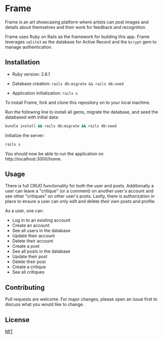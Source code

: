 # Frame

Frame is an art showcasing platform where artists can post images and details about themselves and their work for feedback and recognition.

Frame uses Ruby on Rails as the framework for building this app. Frame leverages `sqlite3` as the database for Active Record and the `bcrypt` gem to manage authentication.

## Installation

* Ruby version: 2.6.1

* Database creation: `rails db:migrate && rails db:seed`

* Application initialization: `rails s`

To install Frame, fork and clone this repository on to your local machine.

Run the following line to install all gems, migrate the database, and seed the databased with initial data:

```bash
bundle install && rails db:migrate && rails db:seed
```

Initialize the server:

```bash
rails s
```

You should now be able to run the application on http://localhost:3000/home.

## Usage

There is full CRUD functionality for both the user and posts. Additionally a user can leave a "critique" (or a comment) on another user's account and see other "critiques" on other user's posts. Lastly, there is authorization in place to ensure a user can only edit and delete *their own* posts and profile.

As a user, one can:
- Log in to an existing account
- Create an account
- See all users in the database
- Update their account
- Delete their account
- Create a post
- See all posts in the database
- Update their post
- Delete their post
- Create a critique
- See all critiques


## Contributing
Pull requests are welcome. For major changes, please open an issue first to discuss what you would like to change.

## License
[MIT](https://choosealicense.com/licenses/mit/)
